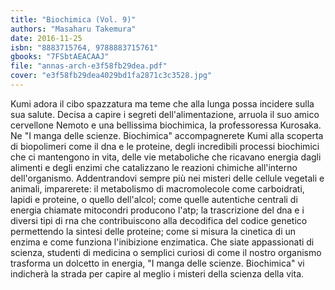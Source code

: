 ```yaml
---
title: "Biochimica (Vol. 9)"
authors: "Masaharu Takemura"
date: 2016-11-25
isbn: "8883715764, 9788883715761"
gbooks: "7FSbtAEACAAJ"
file: "annas-arch-e3f58fb29dea.pdf"
cover: "e3f58fb29dea4029bd1fa2871c3c3528.jpg"
---
```


Kumi adora il cibo spazzatura ma teme che alla lunga possa incidere sulla sua salute. Decisa a capire i segreti dell'alimentazione, arruola il suo amico cervellone Nemoto e una bellissima biochimica, la professoressa Kurosaka. Ne "I manga delle scienze. Biochimica" accompagnerete Kumi alla scoperta di biopolimeri come il dna e le proteine, degli incredibili processi biochimici che ci mantengono in vita, delle vie metaboliche che ricavano energia dagli alimenti e degli enzimi che catalizzano le reazioni chimiche all'interno dell'organismo. Addentrandovi sempre più nei misteri delle cellule vegetali e animali, imparerete: il metabolismo di macromolecole come carboidrati, lapidi e proteine, o quello dell'alcol; come quelle autentiche centrali di energia chiamate mitocondri producono l'atp; la trascrizione del dna e i diversi tipi di rna che contribuiscono alla decodifica del codice genetico permettendo la sintesi delle proteine; come si misura la cinetica di un enzima e come funziona l'inibizione enzimatica. Che siate appassionati di scienza, studenti di medicina o semplici curiosi di come il nostro organismo trasforma un dolcetto in energia, "I manga delle scienze. Biochimica" vi indicherà la strada per capire al meglio i misteri della scienza della vita.
